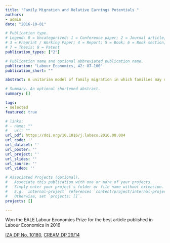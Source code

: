 ```yaml
---
title: "Family Migration and Relative Earnings Potentials "
authors:
- admin
date: "2016-10-01"

# Publication type.
# Legend: 0 = Uncategorized; 1 = Conference paper; 2 = Journal article;
# 3 = Preprint / Working Paper; 4 = Report; 5 = Book; 6 = Book section;
# 7 = Thesis; 8 = Patent
publication_types: ["2"]

# Publication name and optional abbreviated publication name.
publication: "Labour Economics, 42: 87–100"
publication_short: ""

abstract: A unitarian model of family migration in which families may discount wives' private gains is used to derive testable predictions regarding the type of couples that select into migrating. The empirical tests show that gender neutral family migration cannot be rejected against the alternative of husband centered migration. Couples are more likely to migrate if household earnings potential is disproportionally due to one partner, and families react equally strongly to a male and a female relative advantage in educational earnings potential. These results are driven by households with a strong relative advantage to one of the partners while results are less clear for small dissimilarities within the couple, suggesting that gender identity norms may play a role when the opportunity costs of adhering to them are small.

# Summary. An optional shortened abstract.
summary: []

tags:
- selected
featured: true

# links:
# - name: ""
#   url: ""
url_pdf: https://doi.org/10.1016/j.labeco.2016.08.004
url_code: ''
url_dataset: ''
url_poster: ''
url_project: ''
url_slides: ''
url_source: ''
url_video: ''

# Associated Projects (optional).
#   Associate this publication with one or more of your projects.
#   Simply enter your project's folder or file name without extension.
#   E.g. `internal-project` references `content/project/internal-project/index.md`.
#   Otherwise, set `projects: []`.
projects: []

---
```

Won the EALE Labour Economics Prize for the best article published in Labour Economics in 2016

[IZA DP No. 10180](http://ftp.iza.org/dp10180.pdf), [CREAM DP 29/14](https://www.cream-migration.org/publ_uploads/CDP_29_14.pdf)
